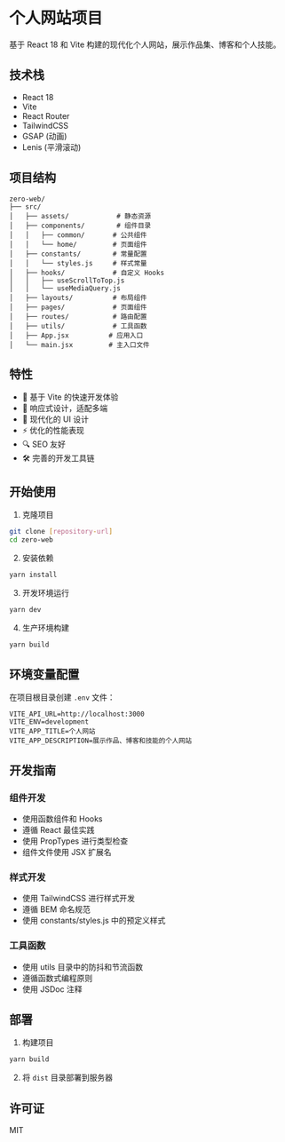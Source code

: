 # 个人网站项目

基于 React 18 和 Vite 构建的现代化个人网站，展示作品集、博客和个人技能。

## 技术栈

- React 18
- Vite
- React Router
- TailwindCSS
- GSAP (动画)
- Lenis (平滑滚动)

## 项目结构

```
zero-web/
├── src/
│   ├── assets/            # 静态资源
│   ├── components/        # 组件目录
│   │   ├── common/       # 公共组件
│   │   └── home/         # 页面组件
│   ├── constants/        # 常量配置
│   │   └── styles.js     # 样式常量
│   ├── hooks/            # 自定义 Hooks
│   │   ├── useScrollToTop.js
│   │   └── useMediaQuery.js
│   ├── layouts/          # 布局组件
│   ├── pages/            # 页面组件
│   ├── routes/           # 路由配置
│   ├── utils/            # 工具函数
│   ├── App.jsx          # 应用入口
│   └── main.jsx         # 主入口文件
```

## 特性

- 🚀 基于 Vite 的快速开发体验
- 📱 响应式设计，适配多端
- 🎨 现代化的 UI 设计
- ⚡️ 优化的性能表现
- 🔍 SEO 友好
- 🛠 完善的开发工具链

## 开始使用

1. 克隆项目
```bash
git clone [repository-url]
cd zero-web
```

2. 安装依赖
```bash
yarn install
```

3. 开发环境运行
```bash
yarn dev
```

4. 生产环境构建
```bash
yarn build
```

## 环境变量配置

在项目根目录创建 `.env` 文件：

```env
VITE_API_URL=http://localhost:3000
VITE_ENV=development
VITE_APP_TITLE=个人网站
VITE_APP_DESCRIPTION=展示作品、博客和技能的个人网站
```

## 开发指南

### 组件开发
- 使用函数组件和 Hooks
- 遵循 React 最佳实践
- 使用 PropTypes 进行类型检查
- 组件文件使用 JSX 扩展名

### 样式开发
- 使用 TailwindCSS 进行样式开发
- 遵循 BEM 命名规范
- 使用 constants/styles.js 中的预定义样式

### 工具函数
- 使用 utils 目录中的防抖和节流函数
- 遵循函数式编程原则
- 使用 JSDoc 注释

## 部署

1. 构建项目
```bash
yarn build
```

2. 将 `dist` 目录部署到服务器

## 许可证

MIT
